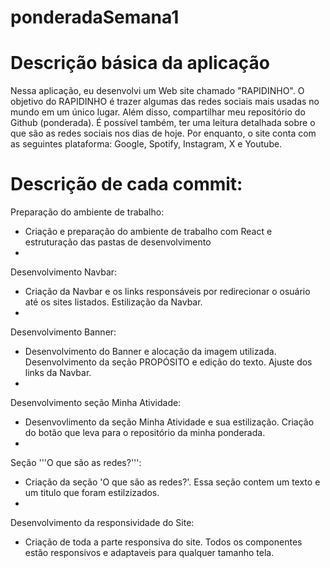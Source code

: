 # ponderadaSemana1
# Descrição básica da aplicação
Nessa aplicação, eu desenvolvi um Web site chamado "RAPIDINHO". O objetivo do RAPIDINHO é trazer algumas das redes sociais mais usadas no mundo em um único lugar. Além disso, compartilhar meu repositório do Github (ponderada). É possível também, ter uma leitura detalhada sobre o que são as redes sociais nos dias de hoje. Por enquanto, o site conta com as seguintes plataforma: Google, Spotify, Instagram, X e Youtube.

# Descrição de cada commit:
Preparação do ambiente de trabalho:
- Criação e preparação do ambiente de trabalho com React e estruturação das pastas de desenvolvimento
- 
Desenvolvimento Navbar:
- Criação da Navbar e os links responsáveis por redirecionar o osuário até os sites listados. Estilização da Navbar.
- 
Desenvolvimento Banner:
- Desenvolvimento do Banner e alocação da imagem utilizada. Desenvolvimento da seção PROPÓSITO e edição do texto. Ajuste dos links da Navbar.
- 
Desenvolvimento seção Minha Atividade:
- Desenvovlimento da seção Minha Atividade e sua estilização. Criação do botão que leva para o repositório da minha ponderada.
- 
Seção '''O que são as redes?''':
- Criação da seção 'O que são as redes?'. Essa seção contem um texto e um titulo que foram estilzizados.
- 
Desenvolvimento da responsividade do Site:
- Criação de toda a parte responsiva do site. Todos os componentes estão responsivos e adaptaveis para qualquer tamanho tela.
